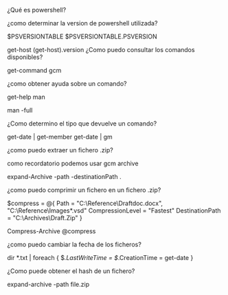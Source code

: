 ¿Qué es powershell?

¿como determinar la version de powershell utilizada?

$PSVERSIONTABLE
$PSVERSIONTABLE.PSVERSION

get-host
(get-host).version
¿Como puedo consultar los comandos disponibles? 

get-command gcm

¿como obtener ayuda sobre un comando?

get-help <cmd>
man <cmd>
  
man -full <cmd>
  
¿Como determino el tipo que devuelve un comando?

get-date | get-member
get-date | gm

¿como puedo extraer un fichero .zip?

como recordatorio podemos usar gcm archive

expand-Archive -path -destinationPath .

¿como puedo comprimir un fichero en un fichero .zip?

$compress = @{ Path = "C:\Reference\Draftdoc.docx", "C:\Reference\Images*.vsd" 
               CompressionLevel = "Fastest" 
               DestinationPath = "C:\Archives\Draft.Zip" }

Compress-Archive @compress

¿como puedo cambiar la fecha de los ficheros?

dir *.txt | foreach { $_.LastWriteTime = $_.CreationTime = get-date }

¿Como puede obtener el hash de un fichero?

expand-archive -path file.zip
